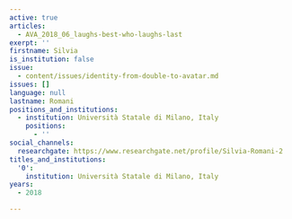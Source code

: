 ```yaml
---
active: true
articles:
  - AVA_2018_06_laughs-best-who-laughs-last
exerpt: ''
firstname: Silvia
is_institution: false
issue:
  - content/issues/identity-from-double-to-avatar.md
issues: []
language: null
lastname: Romani
positions_and_institutions:
  - institution: Università Statale di Milano, Italy
    positions:
      - ''
social_channels:
  researchgate: https://www.researchgate.net/profile/Silvia-Romani-2
titles_and_institutions:
  '0':
    institution: Università Statale di Milano, Italy
years:
  - 2018

---
```

